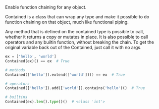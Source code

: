 Enable function chaining for any object.

Contained is a class that can wrap any type and make it possible to do function chaining on that object, much like functional piping.

Any method that is defined on the contained type is possible to call, whether it returns a copy or mutates in place.
It is also possible to call operators and any builtin function, without breaking the chain.
To get the original variable back out of the Contained, just call it with no args.

```python
ex = ['hello', 'world']
Contained(ex)() == ex  # True

# methods
Contained(['hello']).extend(['world'])() == ex  # True

# operators
Contained(['hello']).add(['world']).contains('hello')()  # True

# builtins
Contained(ex).len().type()()  # <class 'int'>
```
